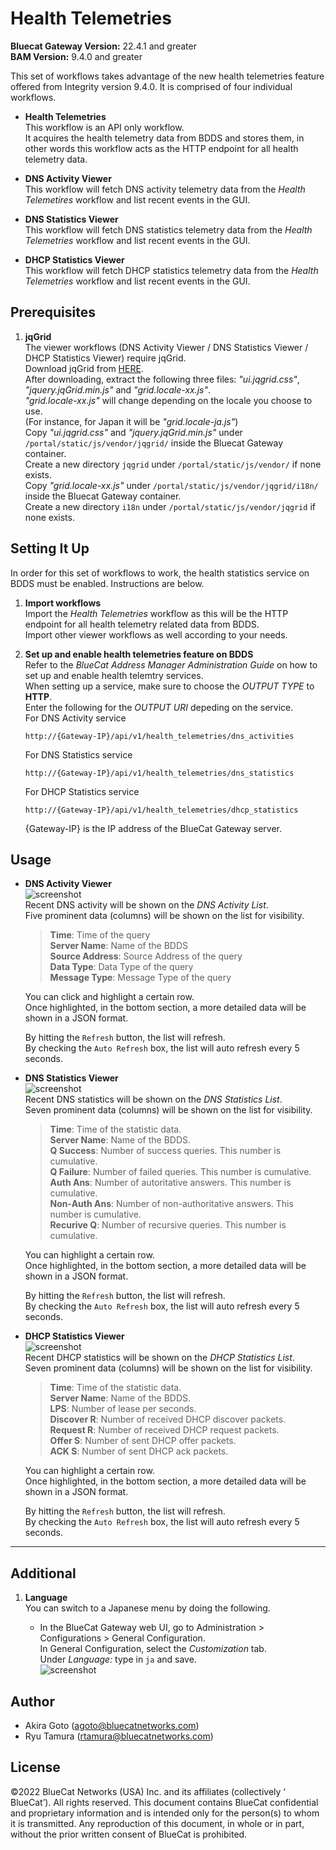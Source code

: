 # Health Telemetries

**Bluecat Gateway Version:** 22.4.1 and greater  
**BAM Version:** 9.4.0 and greater

This set of workflows takes advantage of the new health telemetries feature offered from Integrity version 9.4.0. It is comprised of four individual workflows.

- **Health Telemetries**  
  This workflow is an API only workflow.  
  It acquires the health telemetry data from BDDS and stores them, in other words this workflow acts as the HTTP endpoint for all health telemetry data.

- **DNS Activity Viewer**  
  This workflow will fetch DNS activity telemetry data from the _Health Telemetires_ workflow and list recent events in the GUI.

- **DNS Statistics Viewer**  
  This workflow will fetch DNS statistics telemetry data from the _Health Telemetries_ workflow and list recent events in the GUI.

- **DHCP Statistics Viewer**  
  This workflow will fetch DHCP statistics telemetry data from the _Health Telemetries_ workflow and list recent events in the GUI.

## Prerequisites

1. **jqGrid**  
   The viewer workflows (DNS Activity Viewer / DNS Statistics Viewer / DHCP Statistics Viewer) require jqGrid.  
   Download jqGrid from [HERE](http://www.trirand.com/blog/?page_id=6).  
   After downloading, extract the following three files: _"ui.jqgrid.css"_, _"jquery.jqGrid.min.js"_ and _"grid.locale-xx.js"_.  
   _"grid.locale-xx.js"_ will change depending on the locale you choose to use.  
   (For instance, for Japan it will be _"grid.locale-ja.js"_)  
   Copy _"ui.jqgrid.css"_ and _"jquery.jqGrid.min.js"_ under `/portal/static/js/vendor/jqgrid/` inside the Bluecat Gateway container.  
   Create a new directory `jqgrid` under `/portal/static/js/vendor/` if none exists.  
   Copy _"grid.locale-xx.js"_ under `/portal/static/js/vendor/jqgrid/i18n/` inside the Bluecat Gateway container.  
   Create a new directory `i18n` under `/portal/static/js/vendor/jqgrid` if none exists.

## Setting It Up

In order for this set of workflows to work, the health statistics service on BDDS must be enabled. Instructions are below.

1. **Import workflows**  
   Import the _Health Telemetries_ workflow as this will be the HTTP endpoint for all health telemetry related data from BDDS.  
   Import other viewer workflows as well according to your needs.

2. **Set up and enable health telemetries feature on BDDS**  
   Refer to the _BlueCat Address Manager Administration Guide_ on how to set up and enable health telemtry services.  
   When setting up a service, make sure to choose the _OUTPUT TYPE_ to **HTTP**.  
   Enter the following for the _OUTPUT URI_ depeding on the service.  
   For DNS Activity service
   ```
   http://{Gateway-IP}/api/v1/health_telemetries/dns_activities
   ```
   For DNS Statistics service
   ```
   http://{Gateway-IP}/api/v1/health_telemetries/dns_statistics
   ```
   For DHCP Statistics service
   ```
   http://{Gateway-IP}/api/v1/health_telemetries/dhcp_statistics
   ```
   {Gateway-IP} is the IP address of the BlueCat Gateway server.

## Usage

- **DNS Activity Viewer**  
  ![screenshot](img/dns_activity.jpg)  
  Recent DNS activity will be shown on the _DNS Activity List_.  
  Five prominent data (columns) will be shown on the list for visibility.

  > **Time**: Time of the query  
  > **Server Name**: Name of the BDDS  
  > **Source Address**: Source Address of the query  
  > **Data Type**: Data Type of the query  
  > **Message Type**: Message Type of the query

  You can click and highlight a certain row.  
  Once highlighted, in the bottom section, a more detailed data will be shown in a JSON format.

  By hitting the `Refresh` button, the list will refresh.  
  By checking the `Auto Refresh` box, the list will auto refresh every 5 seconds.

- **DNS Statistics Viewer**  
  ![screenshot](img/dns_statistics.jpg)  
  Recent DNS statistics will be shown on the _DNS Statistics List_.  
  Seven prominent data (columns) will be shown on the list for visibility.

  > **Time**: Time of the statistic data.  
  > **Server Name**: Name of the BDDS.  
  > **Q Success**: Number of success queries. This number is cumulative.  
  > **Q Failure**: Number of failed queries. This number is cumulative.  
  > **Auth Ans**: Number of autoritative answers. This number is cumulative.  
  > **Non-Auth Ans**: Number of non-authoritative answers. This number is cumulative.  
  > **Recurive Q**: Number of recursive queries. This number is cumulative.

  You can highlight a certain row.  
  Once highlighted, in the bottom section, a more detailed data will be shown in a JSON format.

  By hitting the `Refresh` button, the list will refresh.  
  By checking the `Auto Refresh` box, the list will auto refresh every 5 seconds.

- **DHCP Statistics Viewer**  
  ![screenshot](img/dhcp_statistics.jpg)  
  Recent DHCP statistics will be shown on the _DHCP Statistics List_.  
  Seven prominent data (columns) will be shown on the list for visibility.

  > **Time**: Time of the statistic data.  
  > **Server Name**: Name of the BDDS.  
  > **LPS**: Number of lease per seconds.  
  > **Discover R**: Number of received DHCP discover packets.  
  > **Request R**: Number of received DHCP request packets.  
  > **Offer S**: Number of sent DHCP offer packets.  
  > **ACK S**: Number of sent DHCP ack packets.

  You can highlight a certain row.  
  Once highlighted, in the bottom section, a more detailed data will be shown in a JSON format.

  By hitting the `Refresh` button, the list will refresh.  
  By checking the `Auto Refresh` box, the list will auto refresh every 5 seconds.

---

## Additional

1. **Language**  
   You can switch to a Japanese menu by doing the following.

   - In the BlueCat Gateway web UI, go to Administration > Configurations > General Configuration.  
      In General Configuration, select the _Customization_ tab.  
      Under _Language:_ type in `ja` and save.  
      ![screenshot](img/langauge_ja.jpg?raw=true 'langauge_ja')

## Author

- Akira Goto (agoto@bluecatnetworks.com)
- Ryu Tamura (rtamura@bluecatnetworks.com)

## License

©2022 BlueCat Networks (USA) Inc. and its affiliates (collectively ‘ BlueCat’). All rights reserved. This document contains BlueCat confidential and proprietary information and is intended only for the person(s) to whom it is transmitted. Any reproduction of this document, in whole or in part, without the prior written consent of BlueCat is prohibited.
